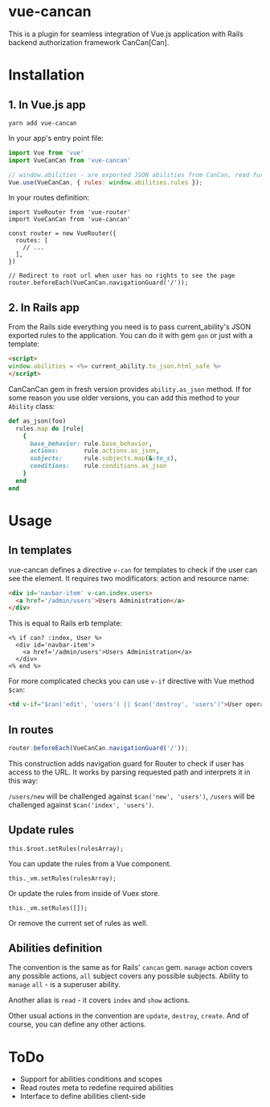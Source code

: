 # vue-cancan

This is a plugin for seamless integration of Vue.js application with Rails backend authorization framework CanCan[Can].

# Installation

## 1. In Vue.js app

```
yarn add vue-cancan
```

In your app's entry point file:

```javascript
import Vue from 'vue'
import VueCanCan from 'vue-cancan'

// window.abilities - are exported JSON abilities from CanCan, read further.
Vue.use(VueCanCan, { rules: window.abilities.rules });
```

In your routes definition:

```javascript:
import VueRouter from 'vue-router'
import VueCanCan from 'vue-cancan'

const router = new VueRouter({
  routes: [
    // ...
  ],
})

// Redirect to root url when user has no rights to see the page
router.beforeEach(VueCanCan.navigationGuard('/'));
```

## 2. In Rails app

From the Rails side everything you need is to pass current_ability's JSON exported rules to the application. You can do it with gem `gon` or just with a template:

```html
<script>
window.abilities = <%= current_ability.to_json.html_safe %>
</script>
```

CanCanCan gem in fresh version provides `ability.as_json` method. If for some reason you use older versions, you can add this method to your `Ability` class:

```ruby
def as_json(foo)
  rules.map do |rule|
    {
      base_behavior: rule.base_behavior,
      actions:       rule.actions.as_json,
      subjects:      rule.subjects.map(&:to_s),
      conditions:    rule.conditions.as_json
    }
  end
end
```
# Usage

## In templates

vue-cancan defines a directive `v-can` for templates to check if the user can see the element. It requires two modificators: action and resource name:

```html
<div id='navbar-item' v-can.index.users>
  <a href='/admin/users'>Users Administration</a>
</div>
```

This is equal to Rails erb template:

```
<% if can? :index, User %>
  <div id='navbar-item'>
    <a href='/admin/users'>Users Administration</a>
  </div>
<% end %>
```

For more complicated checks you can use `v-if` directive with Vue method `$can`:

```html
<td v-if="$can('edit', 'users') || $can('destroy', 'users')">User operations</td>
```

## In routes

```javascript
router.beforeEach(VueCanCan.navigationGuard('/'));
```

This construction adds navigation guard for Router to check if user has access to the URL. It works by parsing requested path and interprets it in this way:

`/users/new` will be challenged against `$can('new', 'users')`, `/users` will be challenged against `$can('index', 'users')`.

## Update rules

```
this.$root.setRules(rulesArray);
```

You can update the rules from a Vue component.

```
this._vm.setRules(rulesArray);
```

Or update the rules from inside of Vuex store.


```
this._vm.setRules([]);
```

Or remove the current set of rules as well.

## Abilities definition

The convention is the same as for Rails' `cancan` gem. `manage` action covers any possible actions, `all` subject covers any possible subjects. Ability to `manage` `all` - is a superuser ability.

Another alias is `read` - it covers `index` and `show` actions.

Other usual actions in the convention are `update`, `destroy`, `create`. And of course, you can define any other actions.

# ToDo

- Support for abilities conditions and scopes
- Read routes meta to redefine required abilities
- Interface to define abilities client-side
